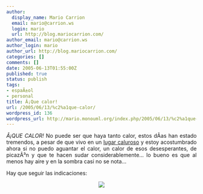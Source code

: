 ```yaml
---
author:
  display_name: Mario Carrion
  email: mario@carrion.ws
  login: mario
  url: http://blog.mariocarrion.com/
author_email: mario@carrion.ws
author_login: mario
author_url: http://blog.mariocarrion.com/
categories: []
comments: []
date: 2005-06-13T01:55:00Z
published: true
status: publish
tags:
- espaÃ±ol
- personal
title: Â¡Que calor!
url: /2005/06/13/%c2%a1que-calor/
wordpress_id: 136
wordpress_url: http://mario.monouml.org/index.php/2005/06/13/%c2%a1que-calor/
---
```


<div style="clear:both;"></div>
<p align="justify"><span style="font-style:italic;">Â¡QUE CALOR!</span> No puede ser que haya tanto calor, estos dÃ­as han estado tremendos, a pesar de que vivo en un <a href="http://weather.yahoo.com/forecast/MXVZ0116_c.html?force_units=1" title="Yahoo miente... hace mÃ¡s calor">lugar caluroso</a> y estoy acostumbrado ahora si no puedo aguantar el calor, un calor de esos desesperantes, de picazÃ³n y que te hacen sudar considerablemente... lo bueno es que al menos hay aire y en la sombra casi no se nota...</p>
<p align="justify">Hay que seguir las indicaciones:</p>
<p align="center">
<img src="http://www.nlm.nih.gov/medlineplus/spanish/ency/images/ency/fullsize/17211.jpg"/></p>
<div style="clear:both; padding-bottom: 0.25em;"></div>

